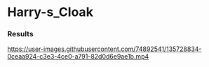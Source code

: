 # Harry-s_Cloak



### Results


https://user-images.githubusercontent.com/74892541/135728834-0ceaa924-c3e3-4ce0-a791-82d0d6e9ae1b.mp4

